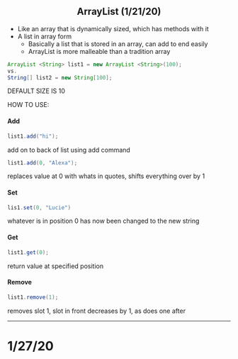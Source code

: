 <center>

## ArrayList (1/21/20) </center>

+ Like an array that is dynamically sized, which has methods with it
+ A list in array form
  + Basically a list that is stored in an array, can add to end easily
  + ArrayList is more malleable than a tradition array


```java
ArrayList <String> list1 = new ArrayList <String>(100);
vs.
String[] list2 = new String[100];
```

DEFAULT SIZE IS 10

HOW TO USE:

#### Add
```java
list1.add("hi");
```
add on to back of list using add command

```java
list1.add(0, "Alexa");
```
replaces value at 0 with whats in quotes, shifts everything over by 1

#### Set
```java
lis1.set(0, "Lucie")
```
whatever is in position 0 has now been changed to the new string

#### Get
```java
list1.get(0);
```
return value at specified position

#### Remove
```java
list1.remove(1);
```
removes slot 1, slot in front decreases by 1, as does one after

---
# 1/27/20
